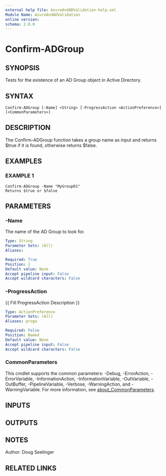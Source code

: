 ```yaml
---
external help file: AzureAndADValidation-help.xml
Module Name: AzureAndADValidation
online version:
schema: 2.0.0
---
```


# Confirm-ADGroup

## SYNOPSIS
Tests for the existence of an AD Group object in Active Directory.

## SYNTAX

```
Confirm-ADGroup [-Name] <String> [-ProgressAction <ActionPreference>] [<CommonParameters>]
```

## DESCRIPTION
The Confirm-ADGroup function takes a group name as input and returns $true if it is found, otherwise returns $false.

## EXAMPLES

### EXAMPLE 1
```
Confirm-ADGroup -Name "MyGroup01"
Returns $true or $false
```

## PARAMETERS

### -Name
The name of the AD Group to look for.

```yaml
Type: String
Parameter Sets: (All)
Aliases:

Required: True
Position: 1
Default value: None
Accept pipeline input: False
Accept wildcard characters: False
```

### -ProgressAction
{{ Fill ProgressAction Description }}

```yaml
Type: ActionPreference
Parameter Sets: (All)
Aliases: proga

Required: False
Position: Named
Default value: None
Accept pipeline input: False
Accept wildcard characters: False
```

### CommonParameters
This cmdlet supports the common parameters: -Debug, -ErrorAction, -ErrorVariable, -InformationAction, -InformationVariable, -OutVariable, -OutBuffer, -PipelineVariable, -Verbose, -WarningAction, and -WarningVariable. For more information, see [about_CommonParameters](http://go.microsoft.com/fwlink/?LinkID=113216).

## INPUTS

## OUTPUTS

## NOTES
Author: Doug Seelinger

## RELATED LINKS
